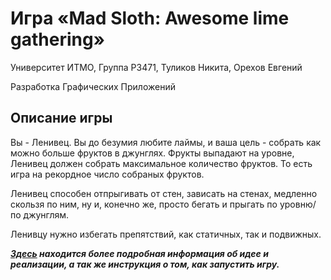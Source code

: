 # Игра «Mad Sloth: Awesome lime gathering»

Университет ИТМО,
Группа P3471,
Туликов Никита,
Орехов Евгений

Разработка Графических Приложений

## Описание игры
Вы - Ленивец. Вы до безумия любите лаймы, и ваша цель - собрать как можно больше фруктов в джунглях.
Фрукты выпадают на уровне, Ленивец должен собрать максимальное количество фруктов. То есть игра на рекордное число собраных фруктов.

Ленивец способен отпрыгивать от стен, зависать на стенах, медленно скользя по ним, ну и, конечно же, просто бегать и прыгать по уровню/по джунглям.

Ленивцу нужно избегать препятствий, как статичных, так и подвижных.

***[Здесь](Docs/ReadMe.md) находится более подробная информация об идее и реализации, а так же инструкция о том, как запустить игру.***

